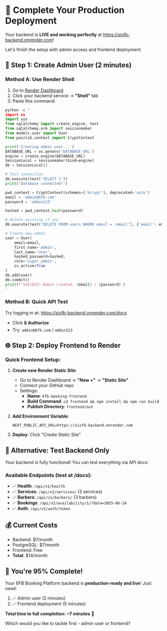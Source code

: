 # 🚀 Complete Your Production Deployment

Your backend is **LIVE and working perfectly** at https://sixfb-backend.onrender.com! 

Let's finish the setup with admin access and frontend deployment.

## 🔧 **Step 1: Create Admin User (2 minutes)**

### **Method A: Use Render Shell**
1. Go to [Render Dashboard](https://dashboard.render.com)
2. Click your backend service → **"Shell"** tab
3. Paste this command:

```python
python -c "
import os
import sys
from sqlalchemy import create_engine, text
from sqlalchemy.orm import sessionmaker
from models.user import User
from passlib.context import CryptContext

print('Creating admin user...')
DATABASE_URL = os.getenv('DATABASE_URL')
engine = create_engine(DATABASE_URL)
SessionLocal = sessionmaker(bind=engine)
db = SessionLocal()

# Test connection
db.execute(text('SELECT 1'))
print('Database connected!')

pwd_context = CryptContext(schemes=['bcrypt'], deprecated='auto')
email = 'admin@6fb.com'
password = 'admin123'

hashed = pwd_context.hash(password)

# Delete existing if any
db.execute(text('DELETE FROM users WHERE email = :email'), {'email': email})

# Create new admin
user = User(
    email=email,
    first_name='Admin',
    last_name='User', 
    hashed_password=hashed,
    role='super_admin',
    is_active=True
)
db.add(user)
db.commit()
print(f'SUCCESS! Admin created: {email} / {password}')
"
```

### **Method B: Quick API Test**
Try logging in at: https://sixfb-backend.onrender.com/docs
- Click 🔒 **Authorize**
- Try: `admin@6fb.com` / `admin123`

## 🌐 **Step 2: Deploy Frontend to Render**

### **Quick Frontend Setup:**
1. **Create new Render Static Site**:
   - Go to Render Dashboard → **"New +"** → **"Static Site"**
   - Connect your GitHub repo
   - Settings:
     - **Name**: `6fb-booking-frontend`
     - **Build Command**: `cd frontend && npm install && npm run build`
     - **Publish Directory**: `frontend/out`

2. **Add Environment Variable**:
   ```
   NEXT_PUBLIC_API_URL=https://sixfb-backend.onrender.com
   ```

3. **Deploy**: Click "Create Static Site"

## 🎯 **Alternative: Test Backend Only**

Your backend is fully functional! You can test everything via API docs:

### **Available Endpoints** (test at /docs):
- ✅ **Health**: `/api/v1/health`
- ✅ **Services**: `/api/v1/services/` (3 services)
- ✅ **Barbers**: `/api/v1/barbers/` (3 barbers)  
- ✅ **Bookings**: `/api/v1/availability/1/?date=2025-06-24`
- ✅ **Auth**: `/api/v1/auth/token`

## 💰 **Current Costs**
- Backend: $7/month
- PostgreSQL: $7/month
- Frontend: Free
- **Total**: $14/month

## 🎉 **You're 95% Complete!**

Your 6FB Booking Platform backend is **production-ready and live**! Just need:
1. ✅ Admin user (2 minutes)
2. ✅ Frontend deployment (5 minutes)

**Total time to full completion: ~7 minutes** 🚀

Which would you like to tackle first - admin user or frontend?